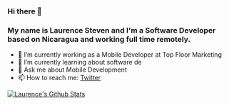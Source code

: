### Hi there 👋

### My name is Laurence Steven and I'm a Software Developer based on Nicaragua and working full time remotely. 

- 🔭 I’m currently working as a Mobile Developer at Top Floor Marketing
- 🌱 I’m currently learning about software de
- 💬 Ask me about Mobile Development 
- 📫 How to reach me: [Twitter](https://twitter.com/LaurenceM10_)


[![Laurence's Github Stats](https://github-readme-stats.vercel.app/api?username=LaurenceM10&count_private=true&theme=default&show_icons=true)](https://github.com/LaurenceM10)
